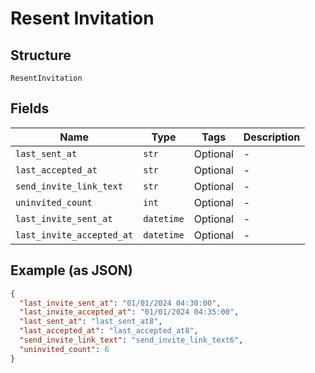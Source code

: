 
# Resent Invitation

## Structure

`ResentInvitation`

## Fields

| Name | Type | Tags | Description |
|  --- | --- | --- | --- |
| `last_sent_at` | `str` | Optional | - |
| `last_accepted_at` | `str` | Optional | - |
| `send_invite_link_text` | `str` | Optional | - |
| `uninvited_count` | `int` | Optional | - |
| `last_invite_sent_at` | `datetime` | Optional | - |
| `last_invite_accepted_at` | `datetime` | Optional | - |

## Example (as JSON)

```json
{
  "last_invite_sent_at": "01/01/2024 04:30:00",
  "last_invite_accepted_at": "01/01/2024 04:35:00",
  "last_sent_at": "last_sent_at8",
  "last_accepted_at": "last_accepted_at8",
  "send_invite_link_text": "send_invite_link_text6",
  "uninvited_count": 6
}
```

